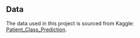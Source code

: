 ## Data

The data used in this project is sourced from Kaggle: [Patient_Class_Prediction](https://www.kaggle.com/competitions/patient-class-prediction).